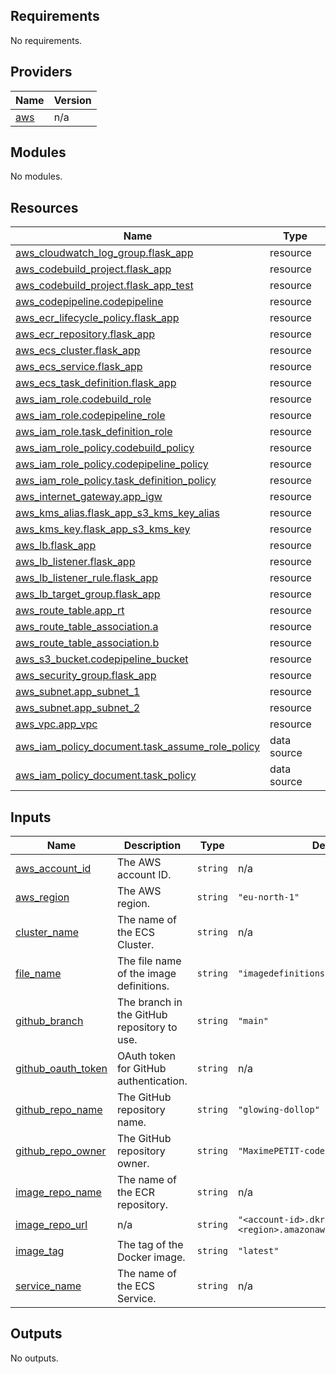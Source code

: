 <!-- BEGIN_TF_DOCS -->
## Requirements

No requirements.

## Providers

| Name | Version |
|------|---------|
| <a name="provider_aws"></a> [aws](#provider\_aws) | n/a |

## Modules

No modules.

## Resources

| Name | Type |
|------|------|
| [aws_cloudwatch_log_group.flask_app](https://registry.terraform.io/providers/hashicorp/aws/latest/docs/resources/cloudwatch_log_group) | resource |
| [aws_codebuild_project.flask_app](https://registry.terraform.io/providers/hashicorp/aws/latest/docs/resources/codebuild_project) | resource |
| [aws_codebuild_project.flask_app_test](https://registry.terraform.io/providers/hashicorp/aws/latest/docs/resources/codebuild_project) | resource |
| [aws_codepipeline.codepipeline](https://registry.terraform.io/providers/hashicorp/aws/latest/docs/resources/codepipeline) | resource |
| [aws_ecr_lifecycle_policy.flask_app](https://registry.terraform.io/providers/hashicorp/aws/latest/docs/resources/ecr_lifecycle_policy) | resource |
| [aws_ecr_repository.flask_app](https://registry.terraform.io/providers/hashicorp/aws/latest/docs/resources/ecr_repository) | resource |
| [aws_ecs_cluster.flask_app](https://registry.terraform.io/providers/hashicorp/aws/latest/docs/resources/ecs_cluster) | resource |
| [aws_ecs_service.flask_app](https://registry.terraform.io/providers/hashicorp/aws/latest/docs/resources/ecs_service) | resource |
| [aws_ecs_task_definition.flask_app](https://registry.terraform.io/providers/hashicorp/aws/latest/docs/resources/ecs_task_definition) | resource |
| [aws_iam_role.codebuild_role](https://registry.terraform.io/providers/hashicorp/aws/latest/docs/resources/iam_role) | resource |
| [aws_iam_role.codepipeline_role](https://registry.terraform.io/providers/hashicorp/aws/latest/docs/resources/iam_role) | resource |
| [aws_iam_role.task_definition_role](https://registry.terraform.io/providers/hashicorp/aws/latest/docs/resources/iam_role) | resource |
| [aws_iam_role_policy.codebuild_policy](https://registry.terraform.io/providers/hashicorp/aws/latest/docs/resources/iam_role_policy) | resource |
| [aws_iam_role_policy.codepipeline_policy](https://registry.terraform.io/providers/hashicorp/aws/latest/docs/resources/iam_role_policy) | resource |
| [aws_iam_role_policy.task_definition_policy](https://registry.terraform.io/providers/hashicorp/aws/latest/docs/resources/iam_role_policy) | resource |
| [aws_internet_gateway.app_igw](https://registry.terraform.io/providers/hashicorp/aws/latest/docs/resources/internet_gateway) | resource |
| [aws_kms_alias.flask_app_s3_kms_key_alias](https://registry.terraform.io/providers/hashicorp/aws/latest/docs/resources/kms_alias) | resource |
| [aws_kms_key.flask_app_s3_kms_key](https://registry.terraform.io/providers/hashicorp/aws/latest/docs/resources/kms_key) | resource |
| [aws_lb.flask_app](https://registry.terraform.io/providers/hashicorp/aws/latest/docs/resources/lb) | resource |
| [aws_lb_listener.flask_app](https://registry.terraform.io/providers/hashicorp/aws/latest/docs/resources/lb_listener) | resource |
| [aws_lb_listener_rule.flask_app](https://registry.terraform.io/providers/hashicorp/aws/latest/docs/resources/lb_listener_rule) | resource |
| [aws_lb_target_group.flask_app](https://registry.terraform.io/providers/hashicorp/aws/latest/docs/resources/lb_target_group) | resource |
| [aws_route_table.app_rt](https://registry.terraform.io/providers/hashicorp/aws/latest/docs/resources/route_table) | resource |
| [aws_route_table_association.a](https://registry.terraform.io/providers/hashicorp/aws/latest/docs/resources/route_table_association) | resource |
| [aws_route_table_association.b](https://registry.terraform.io/providers/hashicorp/aws/latest/docs/resources/route_table_association) | resource |
| [aws_s3_bucket.codepipeline_bucket](https://registry.terraform.io/providers/hashicorp/aws/latest/docs/resources/s3_bucket) | resource |
| [aws_security_group.flask_app](https://registry.terraform.io/providers/hashicorp/aws/latest/docs/resources/security_group) | resource |
| [aws_subnet.app_subnet_1](https://registry.terraform.io/providers/hashicorp/aws/latest/docs/resources/subnet) | resource |
| [aws_subnet.app_subnet_2](https://registry.terraform.io/providers/hashicorp/aws/latest/docs/resources/subnet) | resource |
| [aws_vpc.app_vpc](https://registry.terraform.io/providers/hashicorp/aws/latest/docs/resources/vpc) | resource |
| [aws_iam_policy_document.task_assume_role_policy](https://registry.terraform.io/providers/hashicorp/aws/latest/docs/data-sources/iam_policy_document) | data source |
| [aws_iam_policy_document.task_policy](https://registry.terraform.io/providers/hashicorp/aws/latest/docs/data-sources/iam_policy_document) | data source |

## Inputs

| Name | Description | Type | Default | Required |
|------|-------------|------|---------|:--------:|
| <a name="input_aws_account_id"></a> [aws\_account\_id](#input\_aws\_account\_id) | The AWS account ID. | `string` | n/a | yes |
| <a name="input_aws_region"></a> [aws\_region](#input\_aws\_region) | The AWS region. | `string` | `"eu-north-1"` | no |
| <a name="input_cluster_name"></a> [cluster\_name](#input\_cluster\_name) | The name of the ECS Cluster. | `string` | n/a | yes |
| <a name="input_file_name"></a> [file\_name](#input\_file\_name) | The file name of the image definitions. | `string` | `"imagedefinitions.json"` | no |
| <a name="input_github_branch"></a> [github\_branch](#input\_github\_branch) | The branch in the GitHub repository to use. | `string` | `"main"` | no |
| <a name="input_github_oauth_token"></a> [github\_oauth\_token](#input\_github\_oauth\_token) | OAuth token for GitHub authentication. | `string` | n/a | yes |
| <a name="input_github_repo_name"></a> [github\_repo\_name](#input\_github\_repo\_name) | The GitHub repository name. | `string` | `"glowing-dollop"` | no |
| <a name="input_github_repo_owner"></a> [github\_repo\_owner](#input\_github\_repo\_owner) | The GitHub repository owner. | `string` | `"MaximePETIT-code"` | no |
| <a name="input_image_repo_name"></a> [image\_repo\_name](#input\_image\_repo\_name) | The name of the ECR repository. | `string` | n/a | yes |
| <a name="input_image_repo_url"></a> [image\_repo\_url](#input\_image\_repo\_url) | n/a | `string` | `"<account-id>.dkr.ecr.<region>.amazonaws.com/<repository>"` | no |
| <a name="input_image_tag"></a> [image\_tag](#input\_image\_tag) | The tag of the Docker image. | `string` | `"latest"` | no |
| <a name="input_service_name"></a> [service\_name](#input\_service\_name) | The name of the ECS Service. | `string` | n/a | yes |

## Outputs

No outputs.
<!-- END_TF_DOCS -->